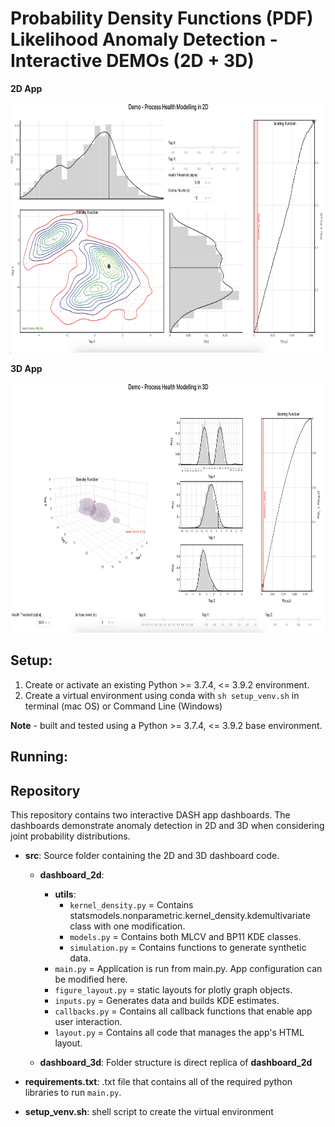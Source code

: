 # Probability Density Functions (PDF) Likelihood Anomaly Detection - Interactive DEMOs (2D + 3D)

**2D App**
<div style="text-align: center;">
  <img src="images/2D_app.png" alt="2D App Snapshot" width="750" height="400"/>
</div>

**3D App**
<div style="text-align: center;">
  <img src="images/3D_app.png" alt="3D App Snapshot" width="750" height="400"/>
</div>

Setup: 
--------------------------
1. Create or activate an existing Python >= 3.7.4, <= 3.9.2 environment.
2. Create a virtual environment using conda with ``sh setup_venv.sh`` in terminal (mac OS) or Command Line (Windows)

 **Note** - built and tested using a Python >= 3.7.4, <= 3.9.2 base environment.


Running: 
--------------------------





Repository
--------------------------
This repository contains two interactive DASH app dashboards. The dashboards demonstrate anomaly detection in 2D and 3D when considering joint probability distributions. 

- **src**: Source folder containing the 2D and 3D dashboard code.
    - **dashboard_2d**:
        - **utils**:
            - ``kernel_density.py`` = Contains statsmodels.nonparametric.kernel_density.kdemultivariate class with one modification.
            - ``models.py`` = Contains both MLCV and BP11 KDE classes.
            - ``simulation.py`` = Contains functions to generate synthetic data.
        - ``main.py`` = Application is run from main.py. App configuration can be modified here.
        - ``figure_layout.py`` = static layouts for plotly graph objects.
        - ``inputs.py`` = Generates data and builds KDE estimates. 
        - ``callbacks.py`` = Contains all callback functions that enable app user interaction. 
        - ``layout.py`` = Contains all code that manages the app's HTML layout.

    - **dashboard_3d**:
        Folder structure is direct replica of **dashboard_2d**

- **requirements.txt**: .txt file that contains all of the required python libraries to run ``main.py``. 
- **setup_venv.sh**: shell script to create the virtual environment